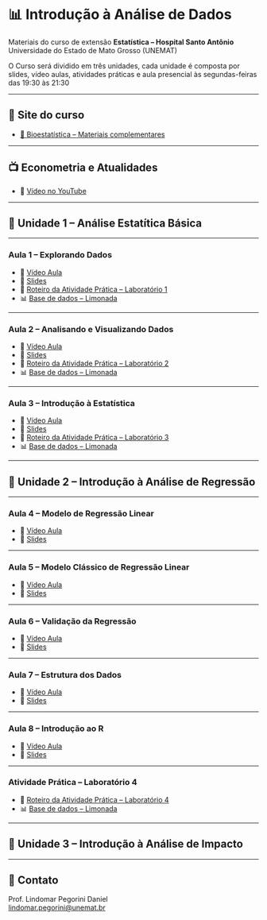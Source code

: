 # 📊 Introdução à Análise de Dados

Materiais do curso de extensão  **Estatística – Hospital Santo Antônio**  
Universidade do Estado de Mato Grosso (UNEMAT)

O Curso será dividido em três unidades, cada unidade é composta por
slides, vídeo aulas, atividades práticas e aula presencial às 
segundas-feiras das 19:30 às 21:30

---

## 🔗 Site do curso
- [📖 Bioestatística – Materiais complementares](https://boiestatisticahsa.netlify.app/)

---

## 📺 Econometria e Atualidades
- 🎥 [Vídeo no YouTube](https://youtu.be/MS5pBexmeW0)

---

## 📘 Unidade 1 – Análise Estatítica Básica

---

### Aula 1 – Explorando Dados
- 🎥 [Vídeo Aula](https://youtu.be/9lMRfR_UvV4)
- 📑 [Slides](./Aula1-Slides.pdf)
- 📄 [Roteiro da Atividade Prática – Laboratório 1](./Lab1.pdf)
- 📊 [Base de dados – Limonada](./Limonada.xlsx)  

---

### Aula 2 – Analisando e Visualizando Dados
- 🎥 [Vídeo Aula](https://youtu.be/HL7mIPba9gM)
- 📑 [Slides](./Aula2-Slides.pdf)
- 📄 [Roteiro da Atividade Prática – Laboratório 2](./Lab2.pdf)
- 📊 [Base de dados – Limonada](./Limonada.xlsx)

---

### Aula 3 – Introdução à Estatística
- 🎥 [Vídeo Aula](https://youtu.be/YGjXucQpTsE)
- 📑 [Slides](./Aula3-Slides.pdf)
- 📄 [Roteiro da Atividade Prática – Laboratório 3](./Lab3.pdf)
- 📊 [Base de dados – Limonada](./Limonada.xlsx)

---

## 📘 Unidade 2 – Introdução à Análise de Regressão

---

### Aula 4 – Modelo de Regressão Linear
- 🎥 [Vídeo Aula](https://youtu.be/FpXuMiMf03w)
- 📑 [Slides](./Aula4-Slides.pdf) 

---

### Aula 5 – Modelo Clássico de Regressão Linear
- 🎥 [Vídeo Aula](https://youtu.be/9Idusi94YXM)
- 📑 [Slides](./Aula5-Slides.pdf) 

---

### Aula 6 – Validação da Regressão
- 🎥 [Vídeo Aula](https://youtu.be/lrWnwjnXP40)
- 📑 [Slides](./Aula6-Slides.pdf) 

---

### Aula 7 – Estrutura dos Dados
- 🎥 [Vídeo Aula](https://youtu.be/DqXEg1q0ld4)
- 📑 [Slides](./Aula7-Slides.pdf) 

---

### Aula 8 – Introdução ao R
- 🎥 [Vídeo Aula](https://youtu.be/kUMtk888wUU)
- 📑 [Slides](./Aula8-Slides.pdf) 

---

### Atividade Prática – Laboratório 4
- 📄 [Roteiro da Atividade Prática – Laboratório 4](./Lab4.pdf)
- 📊 [Base de dados – Limonada](./Limonada.xlsx)


---

## 📘 Unidade 3 – Introdução à Análise de Impacto

---

## 📧 Contato
Prof. Lindomar Pegorini Daniel  
[lindomar.pegorini@unemat.br](mailto:lindomar.pegorini@unemat.br)
